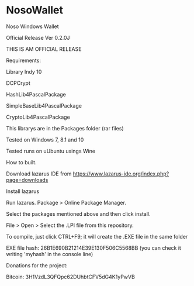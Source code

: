 # NosoWallet
Noso Windows Wallet

Official Release Ver 0.2.0J

THIS IS AM OFFICIAL RELEASE

Requirements:

Library Indy 10

DCPCrypt

HashLib4PascalPackage

SimpleBaseLib4PascalPackage

CryptoLib4PascalPackage

This librarys are in the Packages folder (rar files) 

Tested on Windows 7, 8.1 and 10

Tested runs on uUbuntu usings Wine

How to built.

Download lazarus IDE from https://www.lazarus-ide.org/index.php?page=downloads

Install lazarus

Run lazarus. Package > Online Package Manager.

Select the packages mentioned above and then click install.

File > Open > Select the .LPI file from this repository.

To compile, just click CTRL+F9; it will create the .EXE file in the same folder

EXE file hash: 26B1E690B21214E39E130F506C5568BB (you can check it writing 'myhash' in the console line)

Donations for the project:

Bitcoin: 3H1VzdL3QFQpc62DUhbtCFV5dG4K1yPwVB



